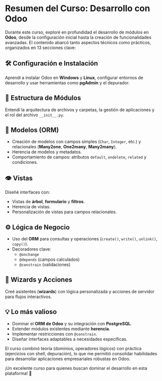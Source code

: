 # Resumen del Curso: Desarrollo con Odoo  

Durante este curso, exploré en profundidad el desarrollo de módulos en **Odoo**, desde la configuración inicial hasta la creación de funcionalidades avanzadas. El contenido abarcó tanto aspectos técnicos como prácticos, organizados en 13 secciones clave:  

## 🛠️ Configuración e Instalación  
Aprendí a instalar Odoo en **Windows** y **Linux**, configurar entornos de desarrollo y usar herramientas como **pgAdmin** y el depurador.  

## 📂 Estructura de Módulos  
Entendí la arquitectura de archivos y carpetas, la gestión de aplicaciones y el rol del archivo `__init__.py`.  

## 🧩 Modelos (ORM)  
- Creación de modelos con campos simples (`Char`, `Integer`, etc.) y relacionales (**Many2one**, **One2many**, **Many2many**).  
- Herencia de modelos y metadatos.  
- Comportamiento de campos: atributos `default`, `ondelete`, `related` y condiciones.  

## 👁️ Vistas  
Diseñé interfaces con:  
- Vistas de **árbol**, **formulario** y **filtros**.  
- Herencia de vistas.  
- Personalización de vistas para campos relacionales.  

## ⚙️ Lógica de Negocio  
- Uso del **ORM** para consultas y operaciones (`create()`, `write()`, `unlink()`, `copy()`).  
- Decoradores clave:  
  - `@onchange`  
  - `@depends` (campos calculados)  
  - `@constrain` (validaciones)  

## 🧙 Wizards y Acciones  
Creé asistentes (**wizards**) con lógica personalizada y acciones de servidor para flujos interactivos.  

## 💡 Lo más valioso  
- Dominar el **ORM de Odoo** y su integración con **PostgreSQL**.  
- Extender módulos existentes mediante **herencia**.  
- Implementar restricciones con `@constrain`.  
- Diseñar interfaces adaptables a necesidades específicas.  

El curso combinó teoría (dominios, operadores lógicos) con práctica (ejercicios con shell, depuración), lo que me permitió consolidar habilidades para desarrollar aplicaciones empresariales robustas en Odoo.  

¡Un excelente curso para quienes buscan dominar el desarrollo en esta plataforma! 🚀  
